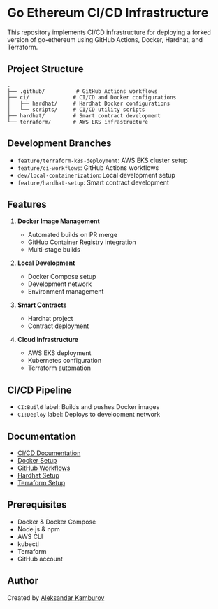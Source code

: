 # Go Ethereum CI/CD Infrastructure

This repository implements CI/CD infrastructure for deploying a forked version of go-ethereum using GitHub Actions, Docker, Hardhat, and Terraform.

## Project Structure

```
.
├── .github/          # GitHub Actions workflows
├── ci/              # CI/CD and Docker configurations
│   ├── hardhat/     # Hardhat Docker configurations
│   └── scripts/     # CI/CD utility scripts
├── hardhat/         # Smart contract development
└── terraform/       # AWS EKS infrastructure
```

## Development Branches

- `feature/terraform-k8s-deployment`: AWS EKS cluster setup
- `feature/ci-workflows`: GitHub Actions workflows
- `dev/local-containerization`: Local development setup
- `feature/hardhat-setup`: Smart contract development

## Features

1. **Docker Image Management**
   - Automated builds on PR merge
   - GitHub Container Registry integration
   - Multi-stage builds

2. **Local Development**
   - Docker Compose setup
   - Development network
   - Environment management

3. **Smart Contracts**
   - Hardhat project
   - Contract deployment

4. **Cloud Infrastructure**
   - AWS EKS deployment
   - Kubernetes configuration
   - Terraform automation

## CI/CD Pipeline

- `CI:Build` label: Builds and pushes Docker images
- `CI:Deploy` label: Deploys to development network


## Documentation

- [CI/CD Documentation](ci/README.md)
- [Docker Setup](ci/DOCKER_COMPOSE.md)
- [GitHub Workflows](.github/DOCKER_WORKFLOW_DOCUMENTATION.md)
- [Hardhat Setup](hardhat/README.md)
- [Terraform Setup](terraform/README.md)

## Prerequisites

- Docker & Docker Compose
- Node.js & npm
- AWS CLI
- kubectl
- Terraform
- GitHub account

## Author

Created by [Aleksandar Kamburov](https://github.com/vepaks)
